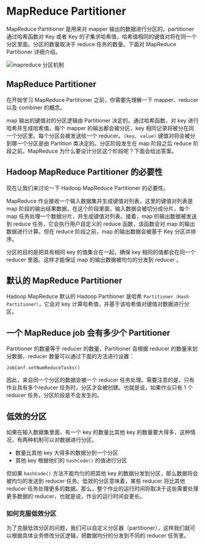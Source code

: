 # MapReduce Partitioner

MapReduce Partitioner 是用来对 mapper 输出的数据进行分区的。partitioner 通过哈希函数对 Key 或者 Key 的子集求哈希值，哈希值相同的键值对将在同一个分区里面。分区的数量取决于 reduce 任务的数量。下面对 MapReduce Partitioner 详细介绍。

![mapreduce 分区机制](https://kingcall.oss-cn-hangzhou.aliyuncs.com/blog/img/file_1570245606000_20191005112007707040.png)

## MapReduce Partitioner

在开始学习 MapReduce Partitioner 之前，你需要先理解一下 mapper、reducer 以及 combiner 的概念。

map 输出的键值对的分区逻辑由 Partitioner 决定的。通过哈希函数，对 key 进行哈希并生成哈希值。每个 mapper 的输出都会被分区，key 相同记录将被分在同一个分区里。每个分区会被发送给一个 reducer。`(key, value)` 键值对将会被分到哪一个分区是由 Partition 类决定的。分区阶段发生在 map 阶段之后 reduce 阶段之前。MapReduce 为什么要设计分区这个阶段呢？下面会给出答案。

## Hadoop MapReduce Partitioner 的必要性

现在让我们来讨论一下 Hadoop MapReduce Partitioner 的必要性。

MapReduce 作业接收一个输入数据集并生成键值对列表，这里的键值对列表是 map 阶段的输出结果数据，在这个阶段里面，输入数据会被切分成分片，每个 map 任务处理一个数据分片，并生成键值对列表。接着，map 的输出数据被发送到 reduce 任务，它会执行用户自定义的 reduce 函数，该函数会对 map 的输出数据进行计算。但在 reduce 阶段之前，map 的输出数据会被基于 Key 分区并排序。

分区的目的是把具有相同 key 的值集合在一起，确保 key 相同的值都会在同一个 reducer 里面。这样才能保证 map 的输出数据被均匀的分发到 reducer 。

## 默认的 MapReduce Partitioner

Hadoop MapReduce 默认的 Hadoop Partitioner 是哈希 `Partitioner（Hash Partitioner）`，它会对 key 计算哈希值，并基于该哈希值对键值对数据进行分区。

## 一个 MapReduce job 会有多少个 Partitioner

Partitioner 的数量等于 reducer 的数量，Partitioner 会根据 reducer 的数量来划分数据，reducer 数量可以通过下面的方法进行设置：

```
JobConf.setNumReduceTasks()
```

因此，来自同一个分区的数据会被一个 reducer 任务处理。需要注意的是，只有作业具有多个reducer 任务时，分区才会被创建。也就是说，如果作业只有 1 个 reducer 任务，分区阶段是不会发生的。

## 低效的分区

如果在输入数据集里面，有一个 key 的数量比其他 key 的数量要大得多，这种情况，有两种机制可以对数据进行分区。

- 数量比其他 key 大得多的数据分到一个分区
- 其他 key 根据他们的 `hashCode()` 的值进行分区

但如果 `hashCode()` 方法不能均匀的把其他 key 的数据分发到分区，那么数据将会被均匀的发送到 reducer 任务。低效的分区意味着，某些 reducer 将比其他 reducer 任务处理更多的数据。那么，整个作业的运行时间将取决于这些需要处理更多数据的 reducer，也就是说，作业的运行时间会更长。

### 如何克服低效分区

为了克服低效分区的问题，我们可以自定义分区器（partitioner），这样我们就可以根据具体业务修改分区逻辑，把数据均分的分发到不同的 reducer 任务里。